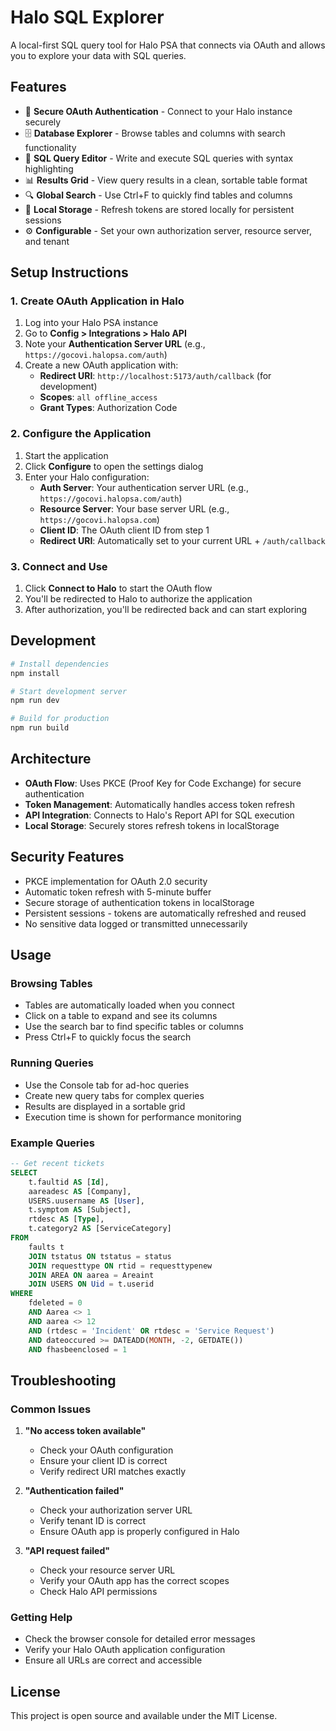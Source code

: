 # Halo SQL Explorer

A local-first SQL query tool for Halo PSA that connects via OAuth and allows you to explore your data with SQL queries.

## Features

-   🔐 **Secure OAuth Authentication** - Connect to your Halo instance securely
-   🗄️ **Database Explorer** - Browse tables and columns with search functionality
-   📝 **SQL Query Editor** - Write and execute SQL queries with syntax highlighting
-   📊 **Results Grid** - View query results in a clean, sortable table format
-   🔍 **Global Search** - Use Ctrl+F to quickly find tables and columns
-   💾 **Local Storage** - Refresh tokens are stored locally for persistent sessions
-   ⚙️ **Configurable** - Set your own authorization server, resource server, and tenant

## Setup Instructions

### 1. Create OAuth Application in Halo

1. Log into your Halo PSA instance
2. Go to **Config > Integrations > Halo API**
3. Note your **Authentication Server URL** (e.g., `https://gocovi.halopsa.com/auth`)
4. Create a new OAuth application with:
    - **Redirect URI**: `http://localhost:5173/auth/callback` (for development)
    - **Scopes**: `all offline_access`
    - **Grant Types**: Authorization Code

### 2. Configure the Application

1. Start the application
2. Click **Configure** to open the settings dialog
3. Enter your Halo configuration:
    - **Auth Server**: Your authentication server URL (e.g., `https://gocovi.halopsa.com/auth`)
    - **Resource Server**: Your base server URL (e.g., `https://gocovi.halopsa.com`)
    - **Client ID**: The OAuth client ID from step 1
    - **Redirect URI**: Automatically set to your current URL + `/auth/callback`

### 3. Connect and Use

1. Click **Connect to Halo** to start the OAuth flow
2. You'll be redirected to Halo to authorize the application
3. After authorization, you'll be redirected back and can start exploring

## Development

```bash
# Install dependencies
npm install

# Start development server
npm run dev

# Build for production
npm run build
```

## Architecture

-   **OAuth Flow**: Uses PKCE (Proof Key for Code Exchange) for secure authentication
-   **Token Management**: Automatically handles access token refresh
-   **API Integration**: Connects to Halo's Report API for SQL execution
-   **Local Storage**: Securely stores refresh tokens in localStorage

## Security Features

-   PKCE implementation for OAuth 2.0 security
-   Automatic token refresh with 5-minute buffer
-   Secure storage of authentication tokens in localStorage
-   Persistent sessions - tokens are automatically refreshed and reused
-   No sensitive data logged or transmitted unnecessarily

## Usage

### Browsing Tables

-   Tables are automatically loaded when you connect
-   Click on a table to expand and see its columns
-   Use the search bar to find specific tables or columns
-   Press Ctrl+F to quickly focus the search

### Running Queries

-   Use the Console tab for ad-hoc queries
-   Create new query tabs for complex queries
-   Results are displayed in a sortable grid
-   Execution time is shown for performance monitoring

### Example Queries

```sql
-- Get recent tickets
SELECT
    t.faultid AS [Id],
    aareadesc AS [Company],
    USERS.uusername AS [User],
    t.symptom AS [Subject],
    rtdesc AS [Type],
    t.category2 AS [ServiceCategory]
FROM
    faults t
    JOIN tstatus ON tstatus = status
    JOIN requesttype ON rtid = requesttypenew
    JOIN AREA ON aarea = Areaint
    JOIN USERS ON Uid = t.userid
WHERE
    fdeleted = 0
    AND Aarea <> 1
    AND aarea <> 12
    AND (rtdesc = 'Incident' OR rtdesc = 'Service Request')
    AND dateoccured >= DATEADD(MONTH, -2, GETDATE())
    AND fhasbeenclosed = 1
```

## Troubleshooting

### Common Issues

1. **"No access token available"**

    - Check your OAuth configuration
    - Ensure your client ID is correct
    - Verify redirect URI matches exactly

2. **"Authentication failed"**

    - Check your authorization server URL
    - Verify tenant ID is correct
    - Ensure OAuth app is properly configured in Halo

3. **"API request failed"**
    - Check your resource server URL
    - Verify your OAuth app has the correct scopes
    - Check Halo API permissions

### Getting Help

-   Check the browser console for detailed error messages
-   Verify your Halo OAuth application configuration
-   Ensure all URLs are correct and accessible

## License

This project is open source and available under the MIT License.
